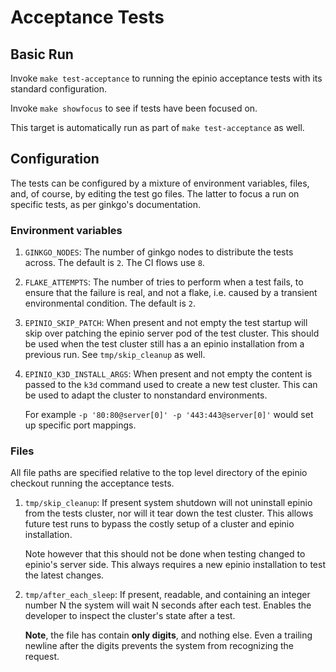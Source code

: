 # Acceptance Tests

## Basic Run

Invoke `make test-acceptance` to running the epinio acceptance tests
with its standard configuration.

Invoke `make showfocus` to see if tests have been focused on.

This target is automatically run as part of `make test-acceptance` as
well.

## Configuration

The tests can be configured by a mixture of environment variables,
files, and, of course, by editing the test go files. The latter to
focus a run on specific tests, as per ginkgo's documentation.

### Environment variables

  1. `GINKGO_NODES`: The number of ginkgo nodes to distribute the
     tests across. The default is `2`. The CI flows use `8`.

  1. `FLAKE_ATTEMPTS`: The number of tries to perform when a test
     fails, to ensure that the failure is real, and not a flake,
     i.e. caused by a transient environmental condition. The default
     is `2`.

  1. `EPINIO_SKIP_PATCH`: When present and not empty the test startup
     will skip over patching the epinio server pod of the test
     cluster. This should be used when the test cluster still has a an
     epinio installation from a previous run. See `tmp/skip_cleanup`
     as well.

  1. `EPINIO_K3D_INSTALL_ARGS`: When present and not empty the content
     is passed to the `k3d` command used to create a new test
     cluster. This can be used to adapt the cluster to nonstandard
     environments.

     For example `-p '80:80@server[0]' -p '443:443@server[0]'` would
     set up specific port mappings.

### Files

All file paths are specified relative to the top level directory of
the epinio checkout running the acceptance tests.

  1. `tmp/skip_cleanup`: If present system shutdown will not uninstall
     epinio from the tests cluster, nor will it tear down the test
     cluster. This allows future test runs to bypass the costly setup
     of a cluster and epinio installation.

     Note however that this should not be done when testing changed to
     epinio's server side. This always requires a new epinio
     installation to test the latest changes.

  1. `tmp/after_each_sleep`: If present, readable, and containing an
     integer number N the system will wait N seconds after each
     test. Enables the developer to inspect the cluster's state after
     a test.

     __Note__, the file has contain __only digits__, and nothing
     else. Even a trailing newline after the digits prevents the
     system from recognizing the request.
